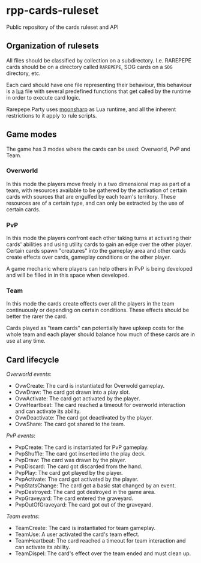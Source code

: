 # rpp-cards-ruleset
Public repository of the cards ruleset and API

## Organization of rulesets

All files should be classified by collection on a subdirectory. I.e. RAREPEPE cards should be on a directory called `RAREPEPE`, SOG cards on a `SOG` directory, etc.

Each card should have one file representing their behaviour, this behaviour is a [lua] file with several predefined functions that get called by the runtime in order to execute card logic.

Rarepepe.Party uses [moonsharp] as Lua runtime, and all the inherent restrictions to it apply to rule scripts.

## Game modes

The game has 3 modes where the cards can be used: Overworld, PvP and Team.

### Overworld

In this mode the players move freely in a two dimensional map as part of a team, with resources available to be gathered by the activation of certain cards with sources that are engulfed by each team's territory. These resources are of a certain type, and can only be extracted by the use of certain cards.

### PvP

In this mode the players confront each other taking turns at activating their cards' abilities and using utility cards to gain an edge over the other player. Certain cards spawn "creatures" into the gameplay area and other cards create effects over cards, gameplay conditions or the other player.

A game mechanic where players can help others in PvP is being developed and will be filled in in this space when developed.

### Team

In this mode the cards create effects over all the players in the team continuously or depending on certain conditions. These effects should be better the rarer the card.

Cards played as "team cards" can potentially have upkeep costs for the whole team and each player should balance how much of these cards are in use at any time.

## Card lifecycle

_Overworld events_:

 * OvwCreate: The card is instantiated for Overwold gameplay. 
 * OvwDraw: The card got drawn into a play slot.
 * OvwActivate: The card got activated by the player.
 * OvwHeartbeat: The card reached a timeout for overworld interaction and can activate its ability.
 * OvwDeactivate: The card got deactivated by the player.
 * OvwShare: The card got shared to the team.

_PvP events_:

 * PvpCreate: The card is instantiated for PvP gameplay.
 * PvpShuffle: The card got inserted into the play deck.
 * PvpDraw: The card was drawn by the player.
 * PvpDiscard: The card got discarded from the hand.
 * PvpPlay: The card got played by the player.
 * PvpActivate: The card got activated by the player.
 * PvpStatsChange: The card got a basic stat changed by an event.
 * PvpDestroyed: The card got destroyed in the game area.
 * PvpGraveyard: The card entered the graveyard.
 * PvpOutOfGraveyard: The card got out of the graveyard.

_Team evetns_:

 * TeamCreate: The card is instantiated for team gameplay.
 * TeamUse: A user activated the card's team effect.
 * TeamHeartbeat: The card reached a timeout for team interaction and can activate its ability.
 * TeamDispel: The card's effect over the team ended and must clean up.

[lua]: https://www.lua.org
[moonsharp]: http://www.moonsharp.org/
